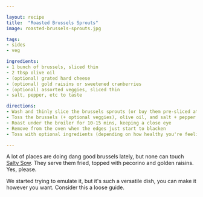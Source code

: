 ```yaml
---

layout: recipe
title:  "Roasted Brussels Sprouts"
image: roasted-brussels-sprouts.jpg

tags:
- sides
- veg

ingredients:
- 1 bunch of brussels, sliced thin
- 2 tbsp olive oil
- (optional) grated hard cheese
- (optional) gold raisins or sweetened cranberries
- (optional) assorted veggies, sliced thin
- salt, pepper, etc to taste

directions:
- Wash and thinly slice the brussels sprouts (or buy them pre-sliced at HEB or Central Market)
- Toss the brussels (+ optional veggies), olive oil, and salt + pepper on a baking sheet
- Roast under the broiler for 10-15 mins, keeping a close eye
- Remove from the oven when the edges just start to blacken
- Toss with optional ingredients (depending on how healthy you're feeling)

---
```


A lot of places are doing dang good brussels lately, but none can touch [Salty Sow](http://saltysow.com/). They serve them fried, topped with pecorino and golden raisins. Yes, please.

We started trying to emulate it, but it's such a versatile dish, you can make it however you want. Consider this a loose guide.